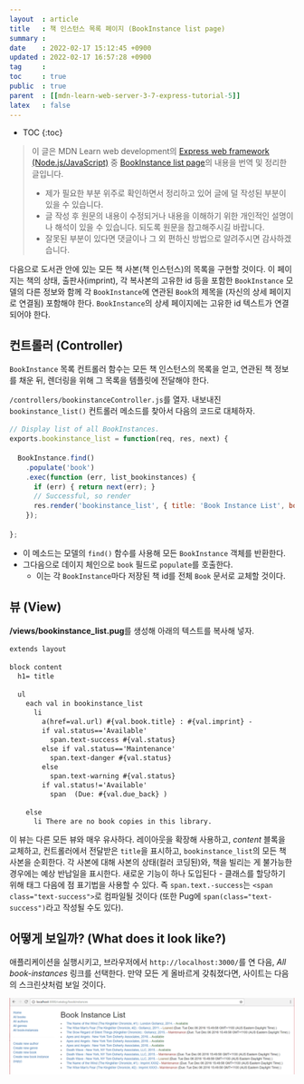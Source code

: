 ```yaml
---
layout  : article
title   : 책 인스턴스 목록 페이지 (BookInstance list page)
summary : 
date    : 2022-02-17 15:12:45 +0900
updated : 2022-02-17 16:57:28 +0900
tag     : 
toc     : true
public  : true
parent  : [[mdn-learn-web-server-3-7-express-tutorial-5]]
latex   : false
---
```

* TOC
{:toc}

> 이 글은 MDN Learn web development의 [Express web framework (Node.js/JavaScript)](https://developer.mozilla.org/en-US/docs/Learn/Server-side/Express_Nodejs) 중 [BookInstance list page](https://developer.mozilla.org/en-US/docs/Learn/Server-side/Express_Nodejs/Displaying_data/BookInstance_list_page)의 내용을 번역 및 정리한 글입니다.
>
> * 제가 필요한 부분 위주로 확인하면서 정리하고 있어 글에 덜 작성된 부분이 있을 수 있습니다.
> * 글 작성 후 원문의 내용이 수정되거나 내용을 이해하기 위한 개인적인 설명이나 해석이 있을 수 있습니다. 되도록 원문을 참고해주시길 바랍니다.
> * 잘못된 부분이 있다면 댓글이나 그 외 편하신 방법으로 알려주시면 감사하겠습니다.

다음으로 도서관 안에 있는 모든 책 사본(책 인스턴스)의 목록을 구현할 것이다. 이 페이지는 책의 상태, 출판사(imprint), 각 복사본의 고유한 id 등을 포함한 `BookInstance` 모델의 다른 정보와 함께 각 `BookInstance`에 연관된 `Book`의 제목을 (자신의 상세 페이지로 연결됨) 포함해야 한다. `BookInstance`의 상세 페이지에는 고유한 id 텍스트가 연결되어야 한다.

## 컨트롤러 (Controller)

`BookInstance` 목록 컨트롤러 함수는 모든 책 인스턴스의 목록을 얻고, 연관된 책 정보를 채운 뒤, 렌더링을 위해 그 목록을 템플릿에 전달해야 한다.

`/controllers/bookinstanceController.js`를 열자. 내보내진 `bookinstance_list()` 컨트롤러 메소드를 찾아서 다음의 코드로 대체하자.

```js
// Display list of all BookInstances.
exports.bookinstance_list = function(req, res, next) {

  BookInstance.find()
    .populate('book')
    .exec(function (err, list_bookinstances) {
      if (err) { return next(err); }
      // Successful, so render
      res.render('bookinstance_list', { title: 'Book Instance List', bookinstance_list: list_bookinstances });
    });

};
```

* 이 메소드는 모델의 `find()` 함수를 사용해 모든 `BookInstance` 객체를 반환한다.
* 그다음으로 데이지 체인으로 `book` 필드로 `populate`를 호출한다.
    * 이는 각 `BookInstance`마다 저장된 책 id를 전체 `Book` 문서로 교체할 것이다.

## 뷰 (View)

**/views/bookinstance_list.pug**를 생성해 아래의 텍스트를 복사해 넣자.

```pug
extends layout

block content
  h1= title

  ul
    each val in bookinstance_list
      li
        a(href=val.url) #{val.book.title} : #{val.imprint} -
        if val.status=='Available'
          span.text-success #{val.status}
        else if val.status=='Maintenance'
          span.text-danger #{val.status}
        else
          span.text-warning #{val.status}
        if val.status!='Available'
          span  (Due: #{val.due_back} )

    else
      li There are no book copies in this library.
```

이 뷰는 다른 모든 뷰와 매우 유사하다. 레이아웃을 확장해 사용하고, *content* 블록을 교체하고, 컨트롤러에서 전달받은 `title`을 표시하고, `bookinstance_list`의 모든 책 사본을 순회한다. 각 사본에 대해 사본의 상태(컬러 코딩된)와, 책을 빌리는 게 불가능한 경우에는 예상 반납일을 표시한다. 새로운 기능이 하나 도입된다 - 클래스를 할당하기 위해 태그 다음에 점 표기법을 사용할 수 있다. 즉 `span.text.-success`는 `<span class="text-success">`로 컴파일될 것이다 (또한 Pug에 `span(class="text-success")`라고 작성될 수도 있다).

## 어떻게 보일까? (What does it look like?)

애플리케이션을 실행시키고, 브라우저에서 `http://localhost:3000/`를 연 다음, *All book-instances* 링크를 선택한다. 만약 모든 게 올바르게 갖춰졌다면, 사이트는 다음의 스크린샷처럼 보일 것이다.

![book instance list page screenshot](../post-img/mdn-learn-web-server-3-7-6-bookinstance-list-page/locallibary_express_bookinstance_list.png)
